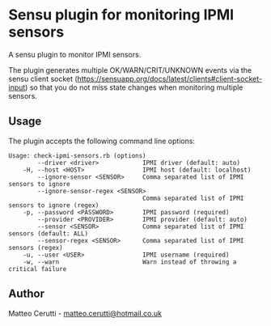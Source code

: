 # Sensu plugin for monitoring IPMI sensors

A sensu plugin to monitor IPMI sensors.

The plugin generates multiple OK/WARN/CRIT/UNKNOWN events via the sensu client socket (https://sensuapp.org/docs/latest/clients#client-socket-input)
so that you do not miss state changes when monitoring multiple sensors.

## Usage

The plugin accepts the following command line options:

```
Usage: check-ipmi-sensors.rb (options)
        --driver <driver>            IPMI driver (default: auto)
    -H, --host <HOST>                IPMI host (default: localhost)
        --ignore-sensor <SENSOR>     Comma separated list of IPMI sensors to ignore
        --ignore-sensor-regex <SENSOR>
                                     Comma separated list of IPMI sensors to ignore (regex)
    -p, --password <PASSWORD>        IPMI password (required)
        --provider <PROVIDER>        IPMI provider (default: auto)
        --sensor <SENSOR>            Comma separated list of IPMI sensors (default: ALL)
        --sensor-regex <SENSOR>      Comma separated list of IPMI sensors (regex)
    -u, --user <USER>                IPMI username (required)
    -w, --warn                       Warn instead of throwing a critical failure
```

## Author
Matteo Cerutti - <matteo.cerutti@hotmail.co.uk>
